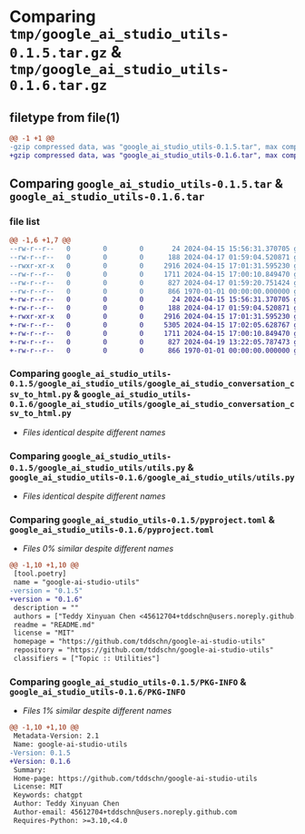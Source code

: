 # Comparing `tmp/google_ai_studio_utils-0.1.5.tar.gz` & `tmp/google_ai_studio_utils-0.1.6.tar.gz`

## filetype from file(1)

```diff
@@ -1 +1 @@
-gzip compressed data, was "google_ai_studio_utils-0.1.5.tar", max compression
+gzip compressed data, was "google_ai_studio_utils-0.1.6.tar", max compression
```

## Comparing `google_ai_studio_utils-0.1.5.tar` & `google_ai_studio_utils-0.1.6.tar`

### file list

```diff
@@ -1,6 +1,7 @@
--rw-r--r--   0        0        0       24 2024-04-15 15:56:31.370705 google_ai_studio_utils-0.1.5/README.md
--rw-r--r--   0        0        0      188 2024-04-17 01:59:04.520871 google_ai_studio_utils-0.1.5/google_ai_studio_utils/config.py
--rwxr-xr-x   0        0        0     2916 2024-04-15 17:01:31.595230 google_ai_studio_utils-0.1.5/google_ai_studio_utils/google_ai_studio_conversation_csv_to_html.py
--rw-r--r--   0        0        0     1711 2024-04-15 17:00:10.849470 google_ai_studio_utils-0.1.5/google_ai_studio_utils/utils.py
--rw-r--r--   0        0        0      827 2024-04-17 01:59:20.751424 google_ai_studio_utils-0.1.5/pyproject.toml
--rw-r--r--   0        0        0      866 1970-01-01 00:00:00.000000 google_ai_studio_utils-0.1.5/PKG-INFO
+-rw-r--r--   0        0        0       24 2024-04-15 15:56:31.370705 google_ai_studio_utils-0.1.6/README.md
+-rw-r--r--   0        0        0      188 2024-04-17 01:59:04.520871 google_ai_studio_utils-0.1.6/google_ai_studio_utils/config.py
+-rwxr-xr-x   0        0        0     2916 2024-04-15 17:01:31.595230 google_ai_studio_utils-0.1.6/google_ai_studio_utils/google_ai_studio_conversation_csv_to_html.py
+-rw-r--r--   0        0        0     5305 2024-04-15 17:02:05.628767 google_ai_studio_utils-0.1.6/google_ai_studio_utils/templates/google-ai-studio-conversation.html
+-rw-r--r--   0        0        0     1711 2024-04-15 17:00:10.849470 google_ai_studio_utils-0.1.6/google_ai_studio_utils/utils.py
+-rw-r--r--   0        0        0      827 2024-04-19 13:22:05.787473 google_ai_studio_utils-0.1.6/pyproject.toml
+-rw-r--r--   0        0        0      866 1970-01-01 00:00:00.000000 google_ai_studio_utils-0.1.6/PKG-INFO
```

### Comparing `google_ai_studio_utils-0.1.5/google_ai_studio_utils/google_ai_studio_conversation_csv_to_html.py` & `google_ai_studio_utils-0.1.6/google_ai_studio_utils/google_ai_studio_conversation_csv_to_html.py`

 * *Files identical despite different names*

### Comparing `google_ai_studio_utils-0.1.5/google_ai_studio_utils/utils.py` & `google_ai_studio_utils-0.1.6/google_ai_studio_utils/utils.py`

 * *Files identical despite different names*

### Comparing `google_ai_studio_utils-0.1.5/pyproject.toml` & `google_ai_studio_utils-0.1.6/pyproject.toml`

 * *Files 0% similar despite different names*

```diff
@@ -1,10 +1,10 @@
 [tool.poetry]
 name = "google-ai-studio-utils"
-version = "0.1.5"
+version = "0.1.6"
 description = ""
 authors = ["Teddy Xinyuan Chen <45612704+tddschn@users.noreply.github.com>"]
 readme = "README.md"
 license = "MIT"
 homepage = "https://github.com/tddschn/google-ai-studio-utils"
 repository = "https://github.com/tddschn/google-ai-studio-utils"
 classifiers = ["Topic :: Utilities"]
```

### Comparing `google_ai_studio_utils-0.1.5/PKG-INFO` & `google_ai_studio_utils-0.1.6/PKG-INFO`

 * *Files 1% similar despite different names*

```diff
@@ -1,10 +1,10 @@
 Metadata-Version: 2.1
 Name: google-ai-studio-utils
-Version: 0.1.5
+Version: 0.1.6
 Summary: 
 Home-page: https://github.com/tddschn/google-ai-studio-utils
 License: MIT
 Keywords: chatgpt
 Author: Teddy Xinyuan Chen
 Author-email: 45612704+tddschn@users.noreply.github.com
 Requires-Python: >=3.10,<4.0
```

